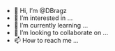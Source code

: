 - 👋 Hi, I’m @DBragz
- 👀 I’m interested in ...
- 🌱 I’m currently learning ...
- 💞️ I’m looking to collaborate on ...
- 📫 How to reach me ...

<!---
DBragz/DBragz is a ✨ special ✨ repository because its `README.md` (this file) appears on your GitHub profile.
You can click the Preview link to take a look at your changes.
--->
